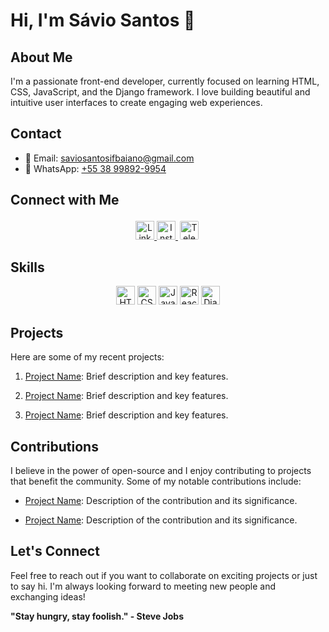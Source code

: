 # Hi, I'm Sávio Santos 👋

## About Me

I'm a passionate front-end developer, currently focused on learning HTML, CSS, JavaScript, and the Django framework. I love building beautiful and intuitive user interfaces to create engaging web experiences.

## Contact

- 📧 Email: saviosantosifbaiano@gmail.com
- 📱 WhatsApp: [+55 38 99892-9954](https://api.whatsapp.com/send?phone=5538998929954)

## Connect with Me

<p align="center">
  <a href="https://www.linkedin.com/in/s%C3%A1vio-santos-da-silva-147b0018a/" target="_blank">
    <img src="https://raw.githubusercontent.com/saviobosco/saviobosco/master/icons/linkedin.png" alt="LinkedIn" height="30" width="30"/>
  </a>
  <a href="https://www.instagram.com/savio_dev/" target="_blank">
    <img src="https://raw.githubusercontent.com/saviobosco/saviobosco/master/icons/instagram.png" alt="Instagram" height="30" width="30"/>
  </a>
  <a href="https://msng.link/o/?+5538998929954=tg" target="_blank">
    <img src="https://raw.githubusercontent.com/saviobosco/saviobosco/master/icons/telegram.png" alt="Telegram" height="30" width="30" style="background-color: white; padding: 3px; border-radius: 5px;"/>
  </a>
</p>

## Skills

<p align="center">
  <img src="https://raw.githubusercontent.com/saviobosco/saviobosco/master/icons/html5.png" alt="HTML5" height="30" width="30" />
  <img src="https://raw.githubusercontent.com/saviobosco/saviobosco/master/icons/css3.png" alt="CSS3" height="30" width="30" />
  <img src="https://raw.githubusercontent.com/saviobosco/saviobosco/master/icons/javascript.png" alt="JavaScript" height="30" width="30" />
  <img src="https://raw.githubusercontent.com/saviobosco/saviobosco/master/icons/react.png" alt="React" height="30" width="30" />
  <img src="https://raw.githubusercontent.com/saviobosco/saviobosco/master/icons/django.png" alt="Django" height="30" width="30" />
</p>

## Projects

Here are some of my recent projects:

1. [Project Name](link-to-project): Brief description and key features.

2. [Project Name](link-to-project): Brief description and key features.

3. [Project Name](link-to-project): Brief description and key features.

## Contributions

I believe in the power of open-source and I enjoy contributing to projects that benefit the community. Some of my notable contributions include:

- [Project Name](link-to-contribution): Description of the contribution and its significance.

- [Project Name](link-to-contribution): Description of the contribution and its significance.

## Let's Connect

Feel free to reach out if you want to collaborate on exciting projects or just to say hi. I'm always looking forward to meeting new people and exchanging ideas!

**"Stay hungry, stay foolish." - Steve Jobs**
